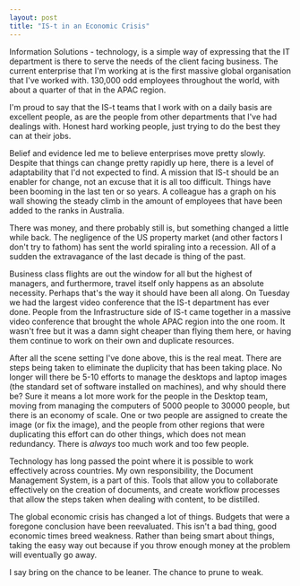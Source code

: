```yaml
---
layout: post
title: "IS-t in an Economic Crisis"
---
```


Information Solutions - technology, is a simple way of expressing that the IT department is there to serve the needs of the client facing business. The current enterprise that I'm working at is the first massive global organisation that I've worked with. 130,000 odd employees throughout the world, with about a quarter of that in the APAC region.
<!--more-->
I'm proud to say that the IS-t teams that I work with on a daily basis are excellent people, as are the people from other departments that I've had dealings with. Honest hard working people, just trying to do the best they can at their jobs.

Belief and evidence led me to believe enterprises move pretty slowly. Despite that things can change pretty rapidly up here, there is a level of adaptability that I'd not expected to find. A mission that IS-t should be an enabler for change, not an excuse that it is all too difficult. Things have been booming in the last ten or so years. A colleague has a graph on his wall showing the steady climb in the amount of employees that have been added to the ranks in Australia.

There was money, and there probably still is, but something changed a little while back. The negligence of the US property market (and other factors I don't try to fathom) has sent the world spiraling into a recession. All of a sudden the extravagance of the last decade is thing of the past.

Business class flights are out the window for all but the highest of managers, and furthermore, travel itself only happens as an absolute necessity. Perhaps that's the way it should have been all along. On Tuesday we had the largest video conference that the IS-t department has ever done.  People from the Infrastructure side of IS-t came together in a massive video conference that brought the whole APAC region into the one room. It wasn't free but it was a damn sight cheaper than flying them here, or having them continue to work on their own and duplicate resources.

After all the scene setting I've done above, this is the real meat. There are steps being taken to eliminate the duplicity that has been taking place. No longer will there be 5-10 efforts to manage the desktops and laptop images (the standard set of software installed on machines), and why should there be? Sure it means a lot more work for the people in the Desktop team, moving from managing the computers of 5000 people to 30000 people, but there is an economy of scale. One or two people are assigned to create the image (or fix the image), and the people from other regions that were duplicating this effort can do other things, which does not mean redundancy. There is <em>always</em> too much work and too few people.

Technology has long passed the point where it is possible to work effectively across countries. My own responsibility, the Document Management System, is a part of this. Tools that allow you to collaborate effectively on the creation of documents, and create workflow processes that allow the steps taken when dealing with content, to be distilled.

The global economic crisis has changed a lot of things. Budgets that were a foregone conclusion have been reevaluated. This isn't a bad thing, good economic times breed weakness. Rather than being smart about things, taking the easy way out because if you throw enough money at the problem will eventually go away.

I say bring on the chance to be leaner. The chance to prune to weak.

